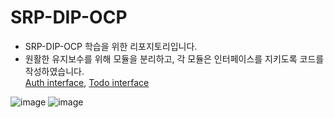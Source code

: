 # SRP-DIP-OCP
* SRP-DIP-OCP 학습을 위한 리포지토리입니다.
* 원활한 유지보수를 위해 모듈을 분리하고, 각 모듈은 인터페이스를 지키도록 코드를 작성하였습니다. </br>
  [Auth interface](https://github.com/Aroma-oh/SRP-DIP-OCP/issues/1), 
  [Todo interface](https://github.com/Aroma-oh/SRP-DIP-OCP/issues/2) </br>

![image](https://github.com/Aroma-oh/SRP-DIP-OCP/assets/115550622/5b0f0393-c669-414e-8d55-435ad6a5ac51)
![image](https://github.com/Aroma-oh/SRP-DIP-OCP/assets/115550622/2706897b-174e-422a-b549-02684804208a)

